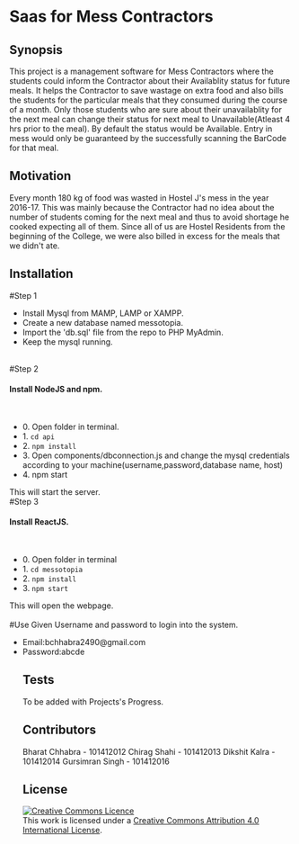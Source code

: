 # Saas for Mess Contractors

## Synopsis

This project is a management software for Mess Contractors where the students could inform the Contractor about their Availablity status for future meals. It helps the Contractor to save wastage on extra food and also bills the students for the particular meals that they consumed during the course of a month. Only those students who are sure about their unavailablity for the next meal can change their status for next meal to  Unavailable(Atleast 4 hrs prior to the meal). By default the status would be Available. Entry in mess would only be guaranteed by the successfully scanning the BarCode for that meal.

## Motivation

Every month 180 kg of food was wasted in Hostel J's mess in the year 2016-17. This was mainly because the Contractor had no idea about the number of students coming for the next meal and thus to avoid shortage he cooked expecting all of them. Since all of us are Hostel Residents from the beginning of the College, we were also billed in excess for the meals that we didn't ate.

## Installation

#Step 1
<ul>
<li>Install Mysql from MAMP, LAMP or XAMPP. </li><li>Create a new database named messotopia.</li><li>Import the 'db.sql' file from the repo to PHP MyAdmin.</li>
<li>Keep the mysql running.</li>
</ul>    
    </br>
#Step 2
<h4>Install NodeJS and npm.</h4> <br/>
    <ul>
   <li> 0. Open folder in terminal.</li>
    <li>1. <code>cd api</code></li>
    <li>2. <code>npm install</code></li>
   <li> 3. Open components/dbconnection.js and change the mysql credentials according to your machine(username,password,database name, host)</li>
    <li>4. npm start</li>
    </ul>
This will start the server.<br/>
#Step 3
<h4>Install ReactJS.</h4><br/>
    <ul>
    <li>0. Open folder in terminal</li>
    <li>1. <code>cd messotopia</code></li>
    <li>2. <code>npm install</code></li>
    <li>3. <code>npm start</code></li>
    </ul>
This will open the webpage.<br/>
<br/>
#Use Given Username and password to login into the system.
<ul>
<li>Email:bchhabra2490@gmail.com</li>
<li>Password:abcde</li>

## Tests

To be added with Projects's Progress.

## Contributors

Bharat Chhabra - 101412012
Chirag Shahi - 101412013
Dikshit Kalra - 101412014
Gursimran Singh - 101412016

## License
<a rel="license" href="http://creativecommons.org/licenses/by/4.0/"><img alt="Creative Commons Licence" style="border-width:0" src="https://i.creativecommons.org/l/by/4.0/88x31.png" /></a><br />This work is licensed under a <a rel="license" href="http://creativecommons.org/licenses/by/4.0/">Creative Commons Attribution 4.0 International License</a>.
